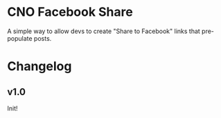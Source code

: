# CNO Facebook Share

A simple way to allow devs to create "Share to Facebook" links that pre-populate posts.

# Changelog

## v1.0

Init!
